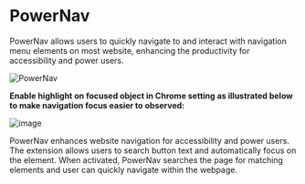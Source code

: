 # PowerNav

PowerNav allows users to quickly navigate to and interact with navigation menu elements on most website, enhancing the productivity for accessibility and power users.

![PowerNav](https://user-images.githubusercontent.com/58345470/224559818-0e99decc-59e0-4c9d-a240-b80bd0ed9c25.gif)

**Enable highlight on focused object in Chrome setting as illustrated below to make navigation focus easier to observed:**

![image](https://user-images.githubusercontent.com/58345470/224555405-239b8773-9690-4a56-a4fb-a51c2469a177.png)

PowerNav enhances website navigation for accessibility and power users. The extension allows users to search button text and automatically focus on the element. When activated, PowerNav searches the page for matching elements and user can quickly navigate within the webpage.
